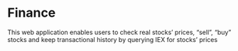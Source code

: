 # Finance
This web application enables users to check real stocks’ prices, “sell”, “buy” stocks and keep transactional history by querying IEX for stocks’ prices
